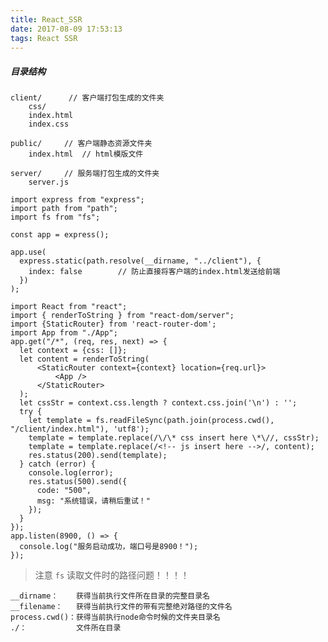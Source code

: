 ```yaml
---
title: React_SSR
date: 2017-08-09 17:53:13
tags: React SSR
---
```


##### 目录结构
    
    client/      // 客户端打包生成的文件夹
        css/
        index.html
        index.css
        
    public/     // 客户端静态资源文件夹
        index.html  // html模版文件
        
    server/     // 服务端打包生成的文件夹
        server.js
```
import express from "express";
import path from "path";
import fs from "fs";

const app = express();

app.use(
  express.static(path.resolve(__dirname, "../client"), {
    index: false        // 防止直接将客户端的index.html发送给前端
  })
);

import React from "react";
import { renderToString } from "react-dom/server";
import {StaticRouter} from 'react-router-dom';
import App from "./App";
app.get("/*", (req, res, next) => {
  let context = {css: []};
  let content = renderToString(
      <StaticRouter context={context} location={req.url}>
          <App />
      </StaticRouter>
  );
  let cssStr = context.css.length ? context.css.join('\n') : '';
  try {
    let template = fs.readFileSync(path.join(process.cwd(), "/client/index.html"), 'utf8');
    template = template.replace(/\/\* css insert here \*\//, cssStr);
    template = template.replace(/<!-- js insert here -->/, content);
    res.status(200).send(template);
  } catch (error) {
    console.log(error);
    res.status(500).send({
      code: "500",
      msg: "系统错误，请稍后重试！"
    });
  }
});
app.listen(8900, () => {
  console.log("服务启动成功，端口号是8900！");
});

```
> 注意 `fs` 读取文件时的路径问题！！！！

```
__dirname：    获得当前执行文件所在目录的完整目录名
__filename：   获得当前执行文件的带有完整绝对路径的文件名
process.cwd()：获得当前执行node命令时候的文件夹目录名 
./：           文件所在目录
```